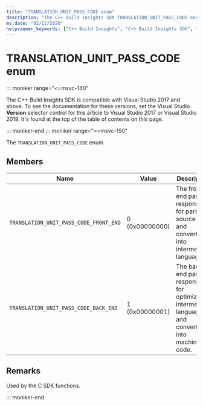 ```yaml
---
title: "TRANSLATION_UNIT_PASS_CODE enum"
description: "The C++ Build Insights SDK TRANSLATION_UNIT_PASS_CODE enum reference."
ms.date: "02/12/2020"
helpviewer_keywords: ["C++ Build Insights", "C++ Build Insights SDK", "TRANSLATION_UNIT_PASS_CODE", "throughput analysis", "build time analysis", "vcperf.exe"]
---
```

# TRANSLATION_UNIT_PASS_CODE enum

::: moniker range="<=msvc-140"

The C++ Build Insights SDK is compatible with Visual Studio 2017 and above. To see the documentation for these versions, set the Visual Studio **Version** selector control for this article to Visual Studio 2017 or Visual Studio 2019. It's found at the top of the table of contents on this page.

::: moniker-end
::: moniker range=">=msvc-150"

The `TRANSLATION_UNIT_PASS_CODE` enum.

## Members

| Name | Value | Description |
|--|--|--|
| `TRANSLATION_UNIT_PASS_CODE_FRONT_END` | 0 (0x00000000) | The front-end pass, responsible for parsing source code and converting it into intermediate language. |
| `TRANSLATION_UNIT_PASS_CODE_BACK_END` | 1 (0x00000001) | The back-end pass, responsible for optimizing intermediate language and converting it into machine code. |

## Remarks

Used by the C SDK functions.

::: moniker-end
